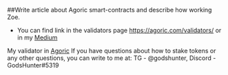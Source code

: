 ##Write article about Agoric smart-contracts and describe how working Zoe.
- You can find link in the validators page https://agoric.com/validators/ or in my [Medium](https://s89224695740.medium.com/agoric-smart-contracts-with-zoe-444e8bdd68e3)

My validator in [Agoric](https://agoric.bigdipper.live/validators/agoricvaloper1cjs0sgxz709mvfyzje7tzsflyhcvrpxv04m2dl)
If you have questions about how to stake tokens or any other questions, you can write to me at:
TG - @godshunter, Discord - GodsHunter#5319

